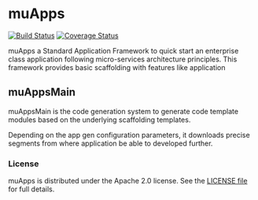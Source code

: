 # muApps

[![Build Status](https://travis-ci.org/app-XL/appXLMain.svg?branch=master)](https://travis-ci.org/app-XL/appXLMain) [![Coverage Status](https://coveralls.io/repos/github/app-XL/appXLMain/badge.svg?branch=master)](https://coveralls.io/github/app-XL/appXLMain?branch=master)

muApps a Standard Application Framework to quick start an enterprise class application following micro-services architecture principles. This framework provides basic scaffolding with features like application 

## muAppsMain

muAppsMain is the code generation system to generate code template modules based on the underlying scaffolding templates.

Depending on the app gen configuration parameters, it downloads precise segments from where application be able to developed further.

### License
   muApps is distributed under the Apache 2.0 license. See the [LICENSE file](https://github.com/app-XL/appXLMain/blob/master/LICENSE) for full details.
